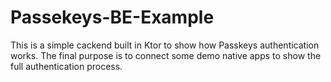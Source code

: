 # Passekeys-BE-Example
This is a simple cackend built in Ktor to show how Passkeys authentication works. The final purpose is to connect some demo native apps to show the full authentication process.

